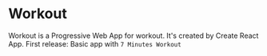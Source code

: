 # Workout
Workout is a Progressive Web App for workout. It's created by Create React App.
First release: Basic app with `7 Minutes Workout`